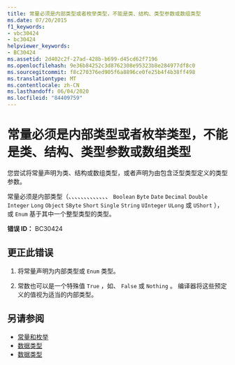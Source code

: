 ```yaml
---
title: 常量必须是内部类型或者枚举类型，不能是类、结构、类型参数或数组类型
ms.date: 07/20/2015
f1_keywords:
- vbc30424
- bc30424
helpviewer_keywords:
- BC30424
ms.assetid: 2d402c2f-27ad-428b-b699-d45cd62f7196
ms.openlocfilehash: 9e36b84252c3d8762308e95323b8e284977df8c0
ms.sourcegitcommit: f8c270376ed905f6a8896ce0fe25b4f4b38ff498
ms.translationtype: MT
ms.contentlocale: zh-CN
ms.lasthandoff: 06/04/2020
ms.locfileid: "84409759"
---
```

# <a name="constants-must-be-of-an-intrinsic-or-enumerated-type-not-a-class-structure-type-parameter-or-array-type"></a>常量必须是内部类型或者枚举类型，不能是类、结构、类型参数或数组类型
您尝试将常量声明为类、结构或数组类型，或者声明为由包含泛型类型定义的类型参数。  
  
 常量必须是内部类型（、、、、、、、、、、、、、 `Boolean` `Byte` `Date` `Decimal` `Double` `Integer` `Long` `Object` `SByte` `Short` `Single` `String` `UInteger` `ULong` 或 `UShort` ），或 `Enum` 基于其中一个整型类型的类型。  
  
 **错误 ID：** BC30424  
  
## <a name="to-correct-this-error"></a>更正此错误  
  
1. 将常量声明为内部类型或 `Enum` 类型。  
  
2. 常数也可以是一个特殊值 `True` ，如、 `False` 或 `Nothing` 。 编译器将这些预定义的值视为适当的内部类型。  
  
## <a name="see-also"></a>另请参阅

- [常量和枚举](../constants-and-enumerations.md)
- [数据类型](../../programming-guide/language-features/data-types/index.md)
- [数据类型](../data-types/index.md)
